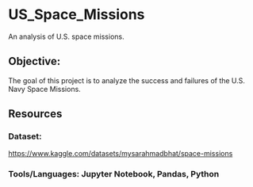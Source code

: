 # US_Space_Missions
An analysis of U.S. space missions.

## Objective: 
The goal of this project is to analyze the success and failures of the U.S. Navy Space Missions.  


## Resources
### Dataset:
https://www.kaggle.com/datasets/mysarahmadbhat/space-missions

### Tools/Languages: Jupyter Notebook, Pandas, Python
